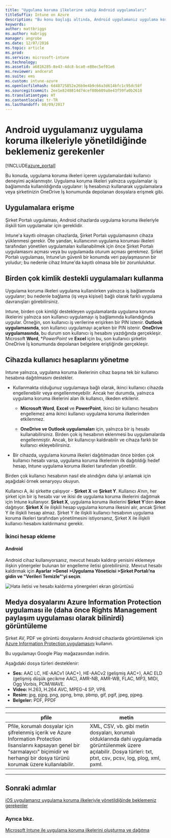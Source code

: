```yaml
---
title: "Uygulama koruma ilkelerine sahip Android uygulamaları"
titleSuffix: Intune on Azure
description: "Bu konu başlığı altında, Android uygulamanız uygulama koruma ilkeleriyle yönetildiğinde neler bekleyebileceğiniz açıklanır.\""
keywords: 
author: mattbriggs
ms.author: mabrigg
manager: angrobe
ms.date: 12/07/2016
ms.topic: article
ms.prod: 
ms.service: microsoft-intune
ms.technology: 
ms.assetid: a6816285-8e43-4dc8-bca0-e80ec5ef01e6
ms.reviewer: andcerat
ms.suite: ems
ms.custom: intune-azure
ms.openlocfilehash: 6d48725852e26b9e4b9c66a3d614bfc1c95dc58f
ms.sourcegitcommit: 2ee1e8248814d74cef80b609a8e43f59fa0b2618
ms.translationtype: HT
ms.contentlocale: tr-TR
ms.lasthandoff: 08/09/2017
---
```

# <a name="what-to-expect-when-your-android-app-is-managed-by-app-protection-policies"></a>Android uygulamanız uygulama koruma ilkeleriyle yönetildiğinde beklemeniz gerekenler 

[!INCLUDE[azure_portal](./includes/azure_portal.md)]

Bu konuda, uygulama koruma ilkeleri içeren uygulamalardaki kullanıcı deneyimi açıklanmıştır. Uygulama koruma ilkeleri yalnızca uygulamalar iş bağlamında kullanıldığında uygulanır: İş hesabınızı kullanarak uygulamalara veya şirketinizin OneDrive İş konumunda depolanan dosyalara erişmek gibi.
##  <a name="accessing-apps"></a>Uygulamalara erişme

Şirket Portalı uygulaması, Android cihazlarda uygulama koruma ilkeleriyle ilişkili tüm uygulamalar için gereklidir.

Intune'a kayıtlı olmayan cihazlarda, Şirket Portalı uygulamasının cihaza yüklenmesi gerekir. Öte yandan, kullanıcının uygulama koruması ilkeleri tarafından yönetilen uygulamaları kullanabilmek için önce Şirket Portalı uygulamasını açması veya bu uygulamada oturum açması gerekmez.
Şirket Portalı uygulaması, Intune’un güvenli bir konumda veri paylaşmasının bir yoludur; bu nedenle cihaz Intune'da kayıtlı olmasa bile bir zorunluluktur.


##  <a name="using-apps-with-multi-identity-support"></a>Birden çok kimlik destekli uygulamaları kullanma

Uygulama koruma ilkeleri uygulama kullanılırken yalnızca iş bağlamında uygulanır; bu nedenle bağlama (iş veya kişisel) bağlı olarak farklı uygulama davranışları görebilirsiniz.

Intune, birden çok kimliği destekleyen uygulamalarda uygulama koruma ilkelerini yalnızca son kullanıcı uygulamayı iş bağlamında kullandığında uygular.  Örneğin, son kullanıcı iş verilerine erişirken bir PIN istenir.  **Outlook uygulamasında**, son kullanıcı uygulamayı açarken bir PIN istenir. **OneDrive uygulamasında**, bu durum son kullanıcı iş hesabını yazdığında gerçekleşir.  Microsoft **Word**, **PowerPoint* ve **Excel** için bu, son kullanıcı şirketin OneDrive İş konumunda depolanan belgelere eriştiğinde gerçekleşir.
##  <a name="managing-user-accounts-on-the-device"></a>Cihazda kullanıcı hesaplarını yönetme

Intune yalnızca, uygulama koruma ilkelerinin cihaz başına tek bir kullanıcı hesabına dağıtılmasını destekler.

* Kullanmakta olduğunuz uygulamaya bağlı olarak, ikinci kullanıcı cihazda engellenebilir veya engellenmeyebilir. Ancak her durumda, yalnızca uygulama koruma ilkelerini alan ilk kullanıcı, ilkeden etkilenir.

  * **Microsoft Word**, **Excel** ve **PowerPoint**, ikinci bir kullanıcı hesabını engellemez ama ikinci kullanıcı uygulama koruma ilkelerinden etkilenmez.

  * **OneDrive ve Outlook uygulamaları** için, yalnızca bir iş hesabı kullanabilirsiniz.  Birden çok iş hesabının eklenmesi bu uygulamalarda engellenmiştir.  Ancak, bir kullanıcıyı kaldırabilir ve cihaza farklı bir kullanıcı ekleyebilirsiniz.


* Bir cihazda, uygulama koruma ilkeleri dağıtılmadan önce birden çok kullanıcı hesabı varsa, uygulama koruma ilkelerinin ilk dağıtıldığı hedef hesap, Intune uygulama koruma ilkeleri tarafından yönetilir.


Birden çok kullanıcı hesabının nasıl ele alındığını daha iyi anlamak için aşağıdaki örnek senaryoyu okuyun.

Kullanıcı A, iki şirkette çalışıyor - **Şirket X** ve **Şirket Y**. Kullanıcı A’nın, her şirket için bir iş hesabı var ve ikisi de uygulama koruma ilkelerini dağıtmak için Intune kullanıyor. **Şirket X**, uygulama koruma ilkelerini **Şirket Y**’den **önce** dağıtıyor. **Şirket X** ile ilişkili hesap uygulama koruma ilkesini alır, ancak Şirket Y ile ilişkili hesap almaz. Şirket Y ile ilişkili kullanıcı hesabının uygulama koruma ilkeleri tarafından yönetilmesini istiyorsanız, Şirket X ile ilişkili kullanıcı hesabını kaldırmanız gerekir.
### <a name="adding-a-second-account"></a>İkinci hesap ekleme
####  <a name="android"></a>Android
Android cihaz kullanıyorsanız, mevcut hesabı kaldırıp yenisini eklemeye ilişkin yönergeler bulunan bir engelleme iletisi görebilirsiniz.  Mevcut hesabı kaldırmak için **Ayarlar &gt;Genel &gt;Uygulama Yöneticisi &gt;Şirket Portalı’na gidin ve "Verileri Temizle"’yi seçin**.

![Hata iletisi ve hesabı kaldırma yönergeleri ekran görüntüsü](./media/android-switch-user.png)

##  <a name="viewing-media-files-with-the-azure-information-protection-app-previously-known-as-rights-management-sharing-app"></a>Medya dosyalarını Azure Information Protection uygulaması ile (daha önce Rights Management paylaşım uygulaması olarak bilinirdi) görüntüleme
Şirket AV, PDF ve görüntü dosyalarını Android cihazlarda görüntülemek için [Azure Information Protection uygulamasını](https://play.google.com/store/apps/details?id=com.microsoft.ipviewer) kullanın.

Bu uygulamayı Google Play mağazasından indirin.  

Aşağıdaki dosya türleri desteklenir:

* **Ses:** AAC LC, HE-AACv1 (AAC+), HE-AACv2 (gelişmiş AAC+), AAC ELD (gelişmiş düşük gecikme AAC), AMR-NB, AMR-WB, FLAC, MP3, MIDI, Ogg Vorbis, PCM/WAVE.
* **Video:** H.263, H.264 AVC, MPEG-4 SP, VP8.
* **Resim:** jpg, pjpg, png, ppng, bmp, pbmp, gif, pgif, jpeg, pjpeg.
* **Belgeler:** PDF, PPDF

------------
|**pfile**|**metin**|
|----|----|
|Pfile, korumalı dosyalar için şifrelenmiş içerik ve Azure Information Protection lisanslarını kapsayan genel bir "sarmalayıcı" biçimidir ve herhangi bir dosya türünü korumak üzere kullanılabilir.|XML, CSV, vb. gibi metin dosyaları, korumalı olduklarında dahi uygulamada görüntülenmek üzere açılabilir. Dosya türleri: txt, ptxt, csv, pcsv, log, plog, xml, pxml.|
---------------
## <a name="next-steps"></a>Sonraki adımlar
[iOS uygulamanız uygulama koruma ilkeleriyle yönetildiğinde beklemeniz gerekenler](app-protection-enabled-apps-ios.md)

### <a name="see-also"></a>Ayrıca bkz.
[Microsoft Intune ile uygulama koruma ilkelerini oluşturma ve dağıtma](app-protection-policies.md)
